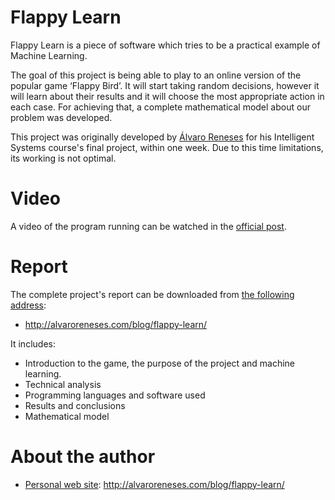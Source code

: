 # Flappy Learn
Flappy Learn is a piece of software which tries to be a practical example of Machine Learning.

The goal of this project is being able to play to an online version of the popular game ‘Flappy Bird’. It will start taking random decisions, however it will learn about their results and it will choose the most appropriate action in each case. For achieving that, a complete mathematical model about our problem was developed.

This project was originally developed by [Álvaro Reneses](http://alvaroreneses.com/) for his Intelligent Systems course's final project, within one week. Due to this time limitations, its working is not optimal.

# Video
A video of the program running can be watched in the [official post](http://alvaroreneses.com/blog/flappy-learn/).

# Report
The complete project's report can be downloaded from [the following address](http://alvaroreneses.com/blog/flappy-learn/): 
- http://alvaroreneses.com/blog/flappy-learn/

It includes:
- Introduction to the game, the purpose of the project and machine learning.
- Technical analysis
- Programming languages and software used
- Results and conclusions
- Mathematical model

# About the author
- [Personal web site](http://alvaroreneses.com/): http://alvaroreneses.com/blog/flappy-learn/